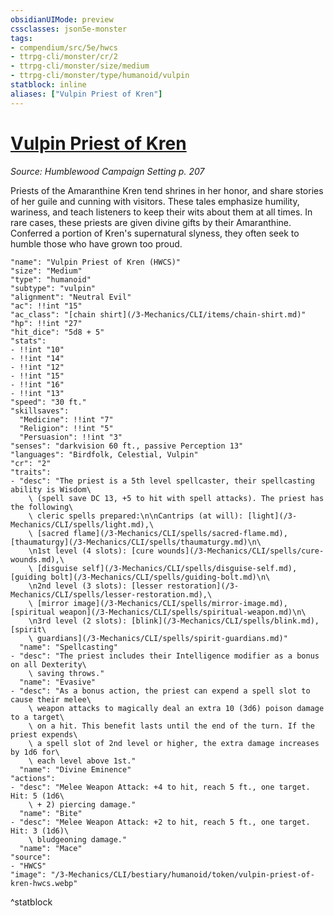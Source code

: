 ```yaml
---
obsidianUIMode: preview
cssclasses: json5e-monster
tags:
- compendium/src/5e/hwcs
- ttrpg-cli/monster/cr/2
- ttrpg-cli/monster/size/medium
- ttrpg-cli/monster/type/humanoid/vulpin
statblock: inline
aliases: ["Vulpin Priest of Kren"]
---
```

# [Vulpin Priest of Kren](3-Mechanics\CLI\bestiary\humanoid/vulpin-priest-of-kren-hwcs.md)
*Source: Humblewood Campaign Setting p. 207*  

Priests of the Amaranthine Kren tend shrines in her honor, and share stories of her guile and cunning with visitors. These tales emphasize humility, wariness, and teach listeners to keep their wits about them at all times. In rare cases, these priests are given divine gifts by their Amaranthine. Conferred a portion of Kren's supernatural slyness, they often seek to humble those who have grown too proud.

```statblock
"name": "Vulpin Priest of Kren (HWCS)"
"size": "Medium"
"type": "humanoid"
"subtype": "vulpin"
"alignment": "Neutral Evil"
"ac": !!int "15"
"ac_class": "[chain shirt](/3-Mechanics/CLI/items/chain-shirt.md)"
"hp": !!int "27"
"hit_dice": "5d8 + 5"
"stats":
- !!int "10"
- !!int "14"
- !!int "12"
- !!int "15"
- !!int "16"
- !!int "13"
"speed": "30 ft."
"skillsaves":
  "Medicine": !!int "7"
  "Religion": !!int "5"
  "Persuasion": !!int "3"
"senses": "darkvision 60 ft., passive Perception 13"
"languages": "Birdfolk, Celestial, Vulpin"
"cr": "2"
"traits":
- "desc": "The priest is a 5th level spellcaster, their spellcasting ability is Wisdom\
    \ (spell save DC 13, +5 to hit with spell attacks). The priest has the following\
    \ cleric spells prepared:\n\nCantrips (at will): [light](/3-Mechanics/CLI/spells/light.md),\
    \ [sacred flame](/3-Mechanics/CLI/spells/sacred-flame.md), [thaumaturgy](/3-Mechanics/CLI/spells/thaumaturgy.md)\n\
    \n1st level (4 slots): [cure wounds](/3-Mechanics/CLI/spells/cure-wounds.md),\
    \ [disguise self](/3-Mechanics/CLI/spells/disguise-self.md), [guiding bolt](/3-Mechanics/CLI/spells/guiding-bolt.md)\n\
    \n2nd level (3 slots): [lesser restoration](/3-Mechanics/CLI/spells/lesser-restoration.md),\
    \ [mirror image](/3-Mechanics/CLI/spells/mirror-image.md), [spiritual weapon](/3-Mechanics/CLI/spells/spiritual-weapon.md)\n\
    \n3rd level (2 slots): [blink](/3-Mechanics/CLI/spells/blink.md), [spirit\
    \ guardians](/3-Mechanics/CLI/spells/spirit-guardians.md)"
  "name": "Spellcasting"
- "desc": "The priest includes their Intelligence modifier as a bonus on all Dexterity\
    \ saving throws."
  "name": "Evasive"
- "desc": "As a bonus action, the priest can expend a spell slot to cause their melee\
    \ weapon attacks to magically deal an extra 10 (3d6) poison damage to a target\
    \ on a hit. This benefit lasts until the end of the turn. If the priest expends\
    \ a spell slot of 2nd level or higher, the extra damage increases by 1d6 for\
    \ each level above 1st."
  "name": "Divine Eminence"
"actions":
- "desc": "Melee Weapon Attack: +4 to hit, reach 5 ft., one target. Hit: 5 (1d6\
    \ + 2) piercing damage."
  "name": "Bite"
- "desc": "Melee Weapon Attack: +2 to hit, reach 5 ft., one target. Hit: 3 (1d6)\
    \ bludgeoning damage."
  "name": "Mace"
"source":
- "HWCS"
"image": "/3-Mechanics/CLI/bestiary/humanoid/token/vulpin-priest-of-kren-hwcs.webp"
```
^statblock